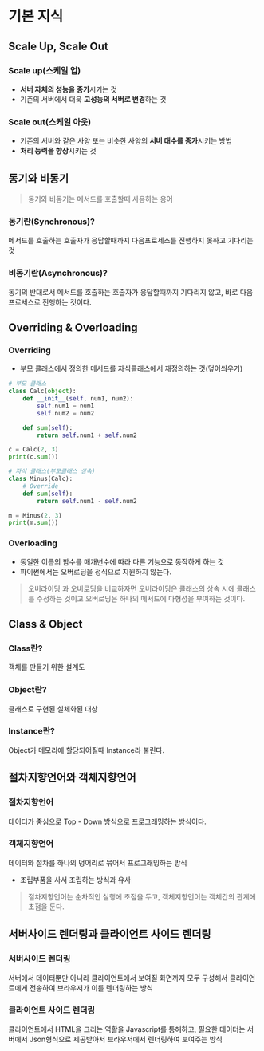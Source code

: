 # 기본 지식

## Scale Up, Scale Out

### Scale up(스케일 업)

* **서버 자체의 성능을 증가**시키는 것
* 기존의 서버에서 더욱 **고성능의 서버로 변경**하는 것

### Scale out(스케일 아웃)

* 기존의 서버와 같은 사양 또는 비슷한 사양의 **서버 대수를 증가**시키는 방법
* **처리 능력을 향상**시키는 것


## 동기와 비동기

> 동기와 비동기는 메서드를 호출할때 사용하는 용어

### 동기란(Synchronous)?

메서드를 호출하는 호출자가 응답할때까지 다음프로세스를 진행하지 못하고 기다리는 것

### 비동기란(Asynchronous)?

동기의 반대로서 메서드를 호출하는 호출자가 응답할때까지 기다리지 않고, 바로 다음 프로세스로 진행하는 것이다.


## Overriding & Overloading

### Overriding

- 부모 클래스에서 정의한 메서드를 자식클래스에서 재정의하는 것(덮어씌우기)

```python
# 부모 클래스
class Calc(object):
    def __init__(self, num1, num2):
        self.num1 = num1
        self.num2 = num2

    def sum(self):
        return self.num1 + self.num2

c = Calc(2, 3)
print(c.sum())

# 자식 클래스(부모클래스 상속)
class Minus(Calc):
    # Override
    def sum(self):
        return self.num1 - self.num2

m = Minus(2, 3)
print(m.sum())
```

### Overloading

- 동일한 이름의 함수를 매개변수에 따라 다른 기능으로 동작하게 하는 것
- 파이썬에서는 오버로딩을 정식으로 지원하지 않는다.

> 오버라이딩 과 오버로딩을 비교하자면 오버라이딩은 클래스의 상속 시에 클래스를 수정하는 것이고 오버로딩은 하나의 메서드에 다형성을 부여하는 것이다.


## Class & Object

### Class란?

객체를 만들기 위한 설계도

### Object란?

클래스로 구현된 실체화된 대상

### Instance란?

Object가 메모리에 할당되어질때 Instance라 불린다.

## 절차지향언어와 객체지향언어

### 절차지향언어

데이터가 중심으로 Top - Down 방식으로 프로그래밍하는 방식이다.

### 객체지향언어

데이터와 절차를 하나의 덩어리로 묶어서 프로그래밍하는 방식

- 조립부품을 사서 조립하는 방식과 유사

> 절차지향언어는 순차적인 실행에 초점을 두고, 객체지향언어는 객체간의 관계에 초점을 둔다.


## 서버사이드 렌더링과 클라이언트 사이드 렌더링

### 서버사이드 렌더링

서버에서 데이터뿐만  아니라 클라이언트에서 보여질 화면까지 모두 구성해서 클라이언트에게 전송하여 브라우저가 이를 렌더링하는 방식

### 클라이언트 사이드 렌더링

클라이언트에서 HTML을 그리는 역활을 Javascript를 통해하고, 필요한 데이터는 서버에서 Json형식으로 제공받아서 브라우저에서 렌더링하여 보여주는 방식